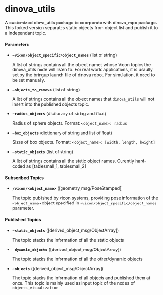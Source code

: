 # dinova_utils
A customized diova_utils package to coorperate with dinova_mpc package. This forked version separates static objects from object list and publish it to a independant topic.

#### Parameters

* **`~vicon/object_specific/object_names`** (list of string)

    A list of strings contains all the object names whose Vicon topics the dinova_utils node will listen to. For real world applications, it is usaully set by the bringup launch file of dinova robot. For simulation, it need to be set manually.

* **`~objects_to_remove`** (list of string)

    A list of strings contains all the object names that `dinova_utils` will not insert into the published objects topic.

* **`~radius_objects`** (dictionary of string and float)

    Radius of sphere objects. Format: `<object_name>: radius`

* **`~box_objects`** (dictionary of string and list of float)

    Sizes of box objects. Format: `<object_name>: [width, length, height]`

* **`~static_objects`** (list of string)

    A list of strings contains all the static object names. Curently hard-coded as [tablesmall_1, tablesmall_2]
    

#### Subscribed Topics

* **`/vicon/<object_name>`** ([geometry_msg/PoseStamped])

    The topic published by vicon systems, providing pose information of the  `<object_name>` object specified in `~vicon/object_specific/object_names` parameter.



#### Published Topics
* **`~static_objects`** ([derived_object_msg/ObjectArray])

    The topic stacks the information of all the static objects
* **`~dynamic_objects`** ([derived_object_msg/ObjectArray])

    The topic stacks the information of all the other/dynamic objects

* **`~objects`** ([derived_object_msg/ObjectArray])

    The topic stacks the information of all objects and published them at once. This topic is mainly used as input topic of the nodes of `objects_visualization`

    

<!-- kinova_cmd_topic -->